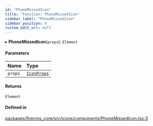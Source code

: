 ```yaml
---
id: "PhoneMissedIcon"
title: "Function: PhoneMissedIcon"
sidebar_label: "PhoneMissedIcon"
sidebar_position: 0
custom_edit_url: null
---
```


▸ **PhoneMissedIcon**(`props`): `Element`

#### Parameters

| Name | Type |
| :------ | :------ |
| `props` | [`IconProps`](../types/IconProps.md) |

#### Returns

`Element`

#### Defined in

[packages/firecms_core/src/icons/components/PhoneMissedIcon.tsx:3](https://github.com/FireCMSco/firecms/blob/d45f3739/packages/firecms_core/src/icons/components/PhoneMissedIcon.tsx#L3)
